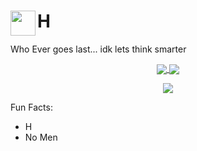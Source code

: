 <h1><img align="left" src="https://cdn.discordapp.com/emojis/552927506957729802.gif" width="40">H</h1>

Who Ever goes last... idk lets think smarter

<p align="center">
  <a href="https://github.com/anuraghazra/github-readme-stats">
    <img align="center" src="https://github-readme-stats.vercel.app/api?username=bdidk235&count_private=true&show_icons=true&theme=onedark">
  </a>
  <a href="https://github.com/anuraghazra/github-readme-stats">
    <img align="center" src="https://github-readme-stats.vercel.app/api/top-langs?username=bdidk235&layout=compact&theme=onedark">
  </a>
</p>

<p align="center">
  <a href="https://github.com/ryo-ma/github-profile-trophy">
    <img align="center" src="https://github-profile-trophy.vercel.app/?username=bdidk235&theme=onedark">
  </a>
</p>

Fun Facts:

- H
- No Men
